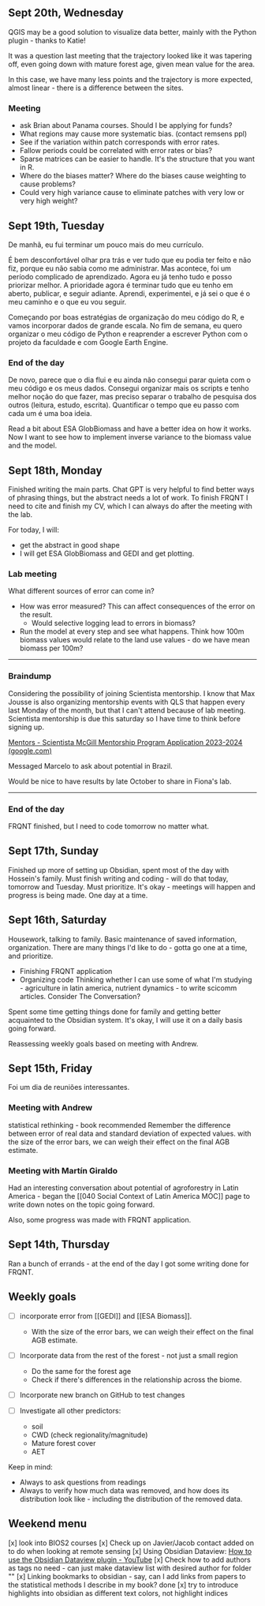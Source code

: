 
## Sept 20th, Wednesday

QGIS may be a good solution to visualize data better, mainly with the Python plugin - thanks to Katie!

It was a question last meeting that the trajectory looked like it was tapering off, even going down with mature forest age, given mean value for the area.

In this case, we have many less points and the trajectory is more expected, almost linear - there is a difference between the sites.

### Meeting
- ask Brian about Panama courses. Should I be applying for funds?
- What regions may cause more systematic bias. (contact remsens ppl)
- See if the variation within patch corresponds with error rates.
- Fallow periods could be correlated with error rates or bias?
- Sparse matrices can be easier to handle. It's the structure that you want in R.
- Where do the biases matter? Where do the biases cause weighting to cause problems?
- Could very high variance cause to eliminate patches with very low or very high weight?



## Sept 19th, Tuesday
De manhã, eu fui terminar um pouco mais do meu currículo.

É bem desconfortável olhar pra trás e ver tudo que eu podia ter feito e não fiz, porque eu não sabia como me administrar. Mas acontece, foi um período complicado de aprendizado. Agora eu já tenho tudo e posso priorizar melhor. A prioridade agora é terminar tudo que eu tenho em aberto, publicar, e seguir adiante. Aprendi, experimentei, e já sei o que é o meu caminho e o que eu vou seguir.

Começando por boas estratégias de organização do meu código do R, e vamos incorporar dados de grande escala. No fim de semana, eu quero organizar o meu código de Python e reaprender a escrever Python com o projeto da faculdade e com Google Earth Engine.

### End of the day

De novo, parece que o dia flui e eu ainda não consegui parar quieta com o meu código e os meus dados. Consegui organizar mais os scripts e tenho melhor noção do que fazer, mas preciso separar o trabalho de pesquisa dos outros (leitura, estudo, escrita). Quantificar o tempo que eu passo com cada um é uma boa ideia.

Read a bit about ESA GlobBiomass and have a better idea on how it works. Now I want to see how to implement inverse variance to the biomass value and the model.



## Sept 18th, Monday

Finished writing the main parts. Chat GPT is very helpful to find better ways of phrasing things, but the abstract needs a lot of work. To finish FRQNT I need to cite and finish my CV, which I can always do after the meeting with the lab.

For today, I will:
- get the abstract in good shape
- I will get ESA GlobBiomass and GEDI and get plotting.
### Lab meeting
What different sources of error can come in?
- How was error measured? This can affect consequences of the error on the result.
	- Would selective logging lead to errors in biomass?
- Run the model at every step and see what happens.
Think how 100m biomass values would relate to the land use values - do we have mean biomass per 100m?
---------------
### Braindump

Considering the possibility of joining Scientista mentorship. I know that Max Jousse is also organizing mentorship events with QLS that happen every last Monday of the month, but that I can't attend because of lab meeting. Scientista mentorship is due this saturday so I have time to think before signing up.

[Mentors - Scientista McGill Mentorship Program Application 2023-2024 (google.com)](https://docs.google.com/forms/d/e/1FAIpQLSdZNdDAxqK2jWwEm73DOD5lFjiYpqrjtD8w-X6cSvlaNkZj1g/viewform)

Messaged Marcelo to ask about potential in Brazil.

Would be nice to have results by late October to share in Fiona's lab.

---------------
### End of the day

FRQNT finished, but I need to code tomorrow no matter what.

## Sept 17th, Sunday

Finished up more of setting up Obsidian, spent most of the day with Hossein's family. Must finish writing and coding - will do that today, tomorrow and Tuesday. Must prioritize. It's okay - meetings will happen and progress is being made. One day at a time.

## Sept 16th, Saturday
Housework, talking to family.
Basic maintenance of saved information, organization.
There are many things I'd like to do - gotta go one at a time, and prioritize.
- Finishing FRQNT application
- Organizing code
Thinking whether I can use some of what I'm studying - agriculture in latin america, nutrient dynamics - to write scicomm articles.
Consider The Conversation?

Spent some time getting things done for family and getting better acquainted to the Obsidian system. It's okay, I will use it on a daily basis going forward.

Reassessing weekly goals based on meeting with Andrew.

## Sept 15th, Friday
Foi um dia de reuniões interessantes.
### Meeting with Andrew
statistical rethinking - book recommended
Remember the difference between error of real data and standard deviation of expected values.
with the size of the error bars, we can weigh their effect on the final AGB estimate.
### Meeting with Martín Giraldo
Had an interesting conversation about potential of agroforestry in Latin America - began the [[040 Social Context of Latin America MOC]] page to write down notes on the topic going forward.

Also, some progress was made with FRQNT application.
## Sept 14th, Thursday

Ran a bunch of errands - at the end of the day I got some writing done for FRQNT.
## Weekly goals

- [ ] incorporate error from [[GEDI]] and [[ESA Biomass]].
	- With the size of the error bars, we can weigh their effect on the final AGB estimate.

- [ ] Incorporate data from the rest of the forest - not just a small region
	- Do the same for the forest age
	- Check if there's differences in the relationship across the biome.

- [ ] Incorporate new branch on GitHub to test changes

- [ ] Investigate all other predictors:
	- soil
	- CWD (check regionality/magnitude)
	- Mature forest cover
	- AET

Keep in mind:
- Always to ask questions from readings
- Always to verify how much data was removed, and how does its distribution look like - including the distribution of the removed data.

## Weekend menu

[x] look into BIOS2 courses
[x] Check up on Javier/Jacob contact
	added on to do when looking at remote sensing
[x] Using Obsidian Dataview:
	[How to use the Obsidian Dataview plugin - YouTube](https://www.youtube.com/watch?v=JTObSymEvWA)
[x] Check how to add authors as tags
	no need - can just make dataview list with desired author for folder ""
[x] Linking bookmarks to obsidian - say, can I add links from papers to the statistical methods I describe in my book?
	done
[x] try to introduce highlights into obsidian as different text colors, not highlight indices
